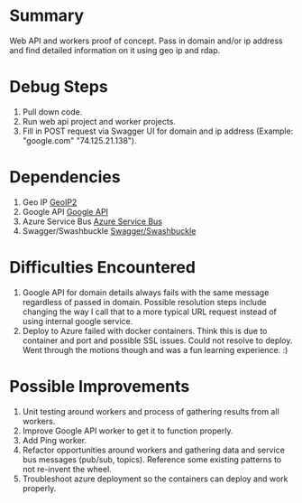 # Summary
Web API and workers proof of concept. Pass in domain and/or ip address and find detailed information on it using geo ip and rdap.

# Debug Steps
1. Pull down code.
2. Run web api project and worker projects.
3. Fill in POST request via Swagger UI for domain and ip address (Example: "google.com" "74.125.21.138").

# Dependencies
1. Geo IP <a href="https://github.com/maxmind/GeoIP2-dotnet">GeoIP2<a>
2. Google API <a href="https://github.com/googleapis/google-api-dotnet-client">Google API<a>
3. Azure Service Bus <a href="https://github.com/Azure/azure-sdk-for-net/blob/Azure.Messaging.ServiceBus_7.6.0/sdk/servicebus/Azure.Messaging.ServiceBus/README.md">Azure Service Bus<a>
4. Swagger/Swashbuckle <a href="https://github.com/domaindrivendev/Swashbuckle.AspNetCore">Swagger/Swashbuckle<a>

# Difficulties Encountered
1. Google API for domain details always fails with the same message regardless of passed in domain.  Possible resolution steps include changing the way I call that to a more typical URL request instead of using internal google service.
2. Deploy to Azure failed with docker containers.  Think this is due to container and port and possible SSL issues.  Could not resolve to deploy.  Went through the motions though and was a fun learning experience. :)

# Possible Improvements
1. Unit testing around workers and process of gathering results from all workers.
2. Improve Google API worker to get it to function properly.
3. Add Ping worker.
4. Refactor opportunities around workers and gathering data and service bus messages (pub/sub, topics).  Reference some existing patterns to not re-invent the wheel.
5. Troubleshoot azure deployment so the containers can deploy and work properly.